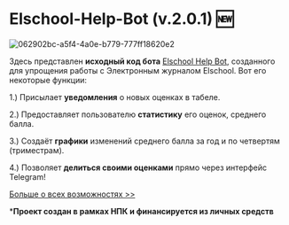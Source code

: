 # Elschool-Help-Bot (v.2.0.1) 🆕

![062902bc-a5f4-4a0e-b779-777ff18620e2](https://user-images.githubusercontent.com/128232763/226109251-6e8c53aa-d461-40b3-9d5d-afb40bc38b2c.jpg)

Здесь представлен **исходный код бота** [Elschool Help Bot](https://t.me/elschool_help_bot), созданного для упрощения работы с Электронным журналом Elschool. Вот его некоторые функции:

1.) Присылает **уведомления** о новых оценках в табеле.

2.) Предоставляет пользователю **статистику** его оценок, среднего балла.

3.) Создаёт **графики** изменений среднего балла за год и по четвертям (триместрам).

4.) Позволяет **делиться своими оценками** прямо через интерфейс Telegram!

[Больше о всех возможностях >>](https://github.com/theslothbear/Elschool-Help-Bot/blob/main/opportunities.md)

***Проект создан в рамках НПК и финансируется из личных средств**



